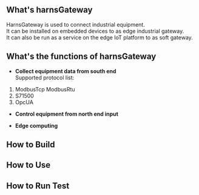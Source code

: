 ## What's harnsGateway

HarnsGateway is used to connect industrial equipment.  
It can be installed on embedded devices to as edge industrial gateway.   
It can also be run as a service on the edge IoT platform to as soft gateway.  

## What's the functions of harnsGateway

* **Collect equipment data from south end**  
Supported protocol list:
1. ModbusTcp ModbusRtu
2. S71500
3. OpcUA

* **Control equipment from north end input**

* **Edge computing**

## How to Build

## How to Use

## How to Run Test



